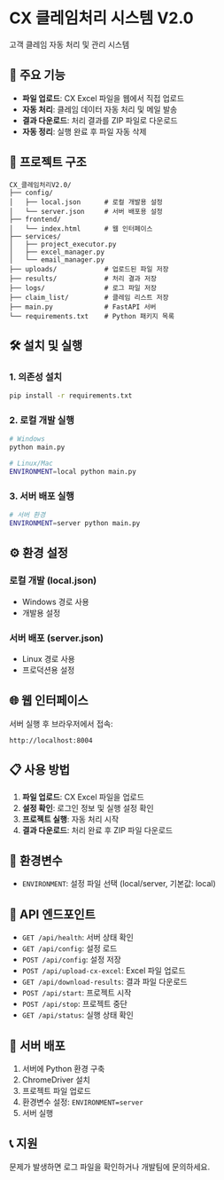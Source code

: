 # CX 클레임처리 시스템 V2.0

고객 클레임 자동 처리 및 관리 시스템

## 🚀 주요 기능

- **파일 업로드**: CX Excel 파일을 웹에서 직접 업로드
- **자동 처리**: 클레임 데이터 자동 처리 및 메일 발송
- **결과 다운로드**: 처리 결과를 ZIP 파일로 다운로드
- **자동 정리**: 실행 완료 후 파일 자동 삭제

## 📁 프로젝트 구조

```
CX_클레임처리V2.0/
├── config/
│   ├── local.json      # 로컬 개발용 설정
│   └── server.json     # 서버 배포용 설정
├── frontend/
│   └── index.html      # 웹 인터페이스
├── services/
│   ├── project_executor.py
│   ├── excel_manager.py
│   └── email_manager.py
├── uploads/            # 업로드된 파일 저장
├── results/            # 처리 결과 저장
├── logs/               # 로그 파일 저장
├── claim_list/         # 클레임 리스트 저장
├── main.py             # FastAPI 서버
└── requirements.txt    # Python 패키지 목록
```

## 🛠️ 설치 및 실행

### 1. 의존성 설치
```bash
pip install -r requirements.txt
```

### 2. 로컬 개발 실행
```bash
# Windows
python main.py

# Linux/Mac
ENVIRONMENT=local python main.py
```

### 3. 서버 배포 실행
```bash
# 서버 환경
ENVIRONMENT=server python main.py
```

## ⚙️ 환경 설정

### 로컬 개발 (local.json)
- Windows 경로 사용
- 개발용 설정

### 서버 배포 (server.json)
- Linux 경로 사용
- 프로덕션용 설정

## 🌐 웹 인터페이스

서버 실행 후 브라우저에서 접속:
```
http://localhost:8004
```

## 📋 사용 방법

1. **파일 업로드**: CX Excel 파일을 업로드
2. **설정 확인**: 로그인 정보 및 실행 설정 확인
3. **프로젝트 실행**: 자동 처리 시작
4. **결과 다운로드**: 처리 완료 후 ZIP 파일 다운로드

## 🔧 환경변수

- `ENVIRONMENT`: 설정 파일 선택 (local/server, 기본값: local)

## 📝 API 엔드포인트

- `GET /api/health`: 서버 상태 확인
- `GET /api/config`: 설정 로드
- `POST /api/config`: 설정 저장
- `POST /api/upload-cx-excel`: Excel 파일 업로드
- `GET /api/download-results`: 결과 파일 다운로드
- `POST /api/start`: 프로젝트 시작
- `POST /api/stop`: 프로젝트 중단
- `GET /api/status`: 실행 상태 확인

## 🚀 서버 배포

1. 서버에 Python 환경 구축
2. ChromeDriver 설치
3. 프로젝트 파일 업로드
4. 환경변수 설정: `ENVIRONMENT=server`
5. 서버 실행

## 📞 지원

문제가 발생하면 로그 파일을 확인하거나 개발팀에 문의하세요.